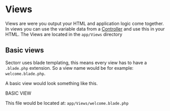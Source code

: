 <h1>Views</h1>
<p>Views are were you output your HTML and application logic come together. In views you can use the variable data from a <a href="http://www.sectorr.co/docs/controllers" >Controller</a> and use this in your HTML. The Views are located in the <code class="language-php">app/Views</code> directory</p>

<h2>Basic views</h2>
<p>Sectorr uses blade templating, this means every view has to have a <code class="language-php">.blade.php</code> extension. So a view name would be for example: <code class="language-php">welcome.blade.php</code>.</p>

<p>A basic view would look something like this.</p>
BASIC VIEW
<p>This file would be located at: <code class="language-php">app/Views/welcome.blade.php</code></p>
